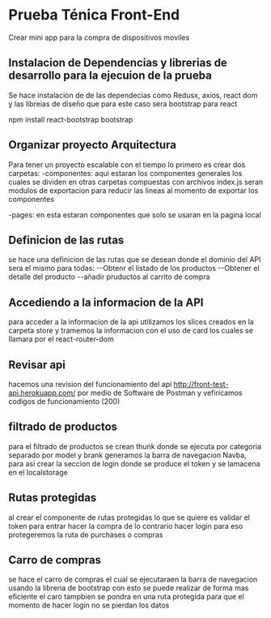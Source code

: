 # Prueba Ténica Front-End

Crear mini app para la compra de dispositivos moviles

## Instalacion de Dependencias y librerias de desarrollo para la ejecuion de la prueba

Se hace instalaciòn de de las dependecias como Redusx, axios, react dom y las libreias de diseño que para este caso sera bootstrap para react

npm install react-bootstrap bootstrap

## Organizar proyecto Arquitectura

Para tener un proyecto escalable con el tiempo lo primero es crear dos carpetas:
-componentes: aqui estaran los componentes generales los cuales se dividen en otras carpetas compuestas con archivos index.js seran modulos de exportacion para reducir las lineas al momento de exportar los componentes

-pages: en esta estaran componentes que solo se usaran en la pagina local

## Definicion de las rutas

se hace una definicion de las rutas que se desean donde el dominio del API sera el mismo para todas:
--Obtenr el listado de los productos
--Obtener el detalle del producto
--añadir pruductos al carrito de compra

## Accediendo a la informacion de la API

para acceder a la informacion de la api utilizamos los slices creados en la carpeta store y tramemos la informacion con el uso de card los cuales se llamara por el react-router-dom

## Revisar api

hacemos una revision del funcionamiento del api http://front-test-api.herokuapp.com/ por medio de Software de Postman y vefiricamos codigos de funcionamiento (200)

## filtrado de productos

para el filtrado de productos se crean thunk donde se ejecuta por categoria separado por model y brank
generamos la barra de navegacion Navba, para asi crear la seccion de login donde se produce el token y se lamacena en el localstorage 

## Rutas protegidas 
al crear el componente de rutas protegidas lo que se quiere es validar el token  para entrar hacer la compra de lo contrario hacer login para eso protegeremos la ruta de purchases o compras 

## Carro de compras

se hace el carro de compras el cual se ejecutaraen la barra de navegacion usando la libreria de bootstrap con esto se puede realizar de forma mas eficiente el caro tampbien se pondra en una ruta protegida para que el momento de hacer login  no se pierdan los datos

